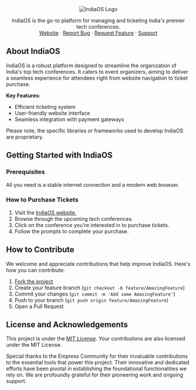 <div align="center">
<img src="https://grow.empress.eco/uploads/default/original/2X/1/1f1e1044d3864269d2a613577edb9763890422ab.png" alt="IndiaOS Logo">
</div>

<p align="center">
IndiaOS is the go-to platform for managing and ticketing India's premier tech conferences.
<br />
<a href="https://empress.eco/">Website</a>
·
<a href="https://github.com/empress-eco/indiaos/issues">Report Bug</a>
·
<a href="https://github.com/empress-eco/indiaos/issues">Request Feature</a>
·
<a href="https://grow.empress.eco/">Support</a>
</p>

## About IndiaOS

IndiaOS is a robust platform designed to streamline the organization of India's top tech conferences. It caters to event organizers, aiming to deliver a seamless experience for attendees right from website navigation to ticket purchase.

**Key Features:**
- Efficient ticketing system
- User-friendly website interface
- Seamless integration with payment gateways

Please note, the specific libraries or frameworks used to develop IndiaOS are proprietary.

## Getting Started with IndiaOS

### Prerequisites
All you need is a stable internet connection and a modern web browser.

### How to Purchase Tickets
1. Visit the [IndiaOS website.](https://empress.eco/)
2. Browse through the upcoming tech conferences.
3. Click on the conference you're interested in to purchase tickets.
4. Follow the prompts to complete your purchase.

## How to Contribute

We welcome and appreciate contributions that help improve IndiaOS. Here's how you can contribute:

1. [Fork the project](https://github.com/empress-eco/indiaos.git)
2. Create your feature branch (`git checkout -b feature/AmazingFeature`)
3. Commit your changes (`git commit -m 'Add some AmazingFeature'`)
4. Push to your branch (`git push origin feature/AmazingFeature`)
5. Open a Pull Request

## License and Acknowledgements

This project is under the [MIT License](https://github.com/empress-eco/indiaos/blob/main/LICENSE). Your contributions are also licensed under the MIT License.

Special thanks to the Empress Community for their invaluable contributions to the essential tools that power this project. Their innovative and dedicated efforts have been pivotal in establishing the foundational functionalities we rely on. We are profoundly grateful for their pioneering work and ongoing support.
